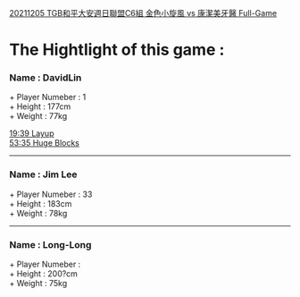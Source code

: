 [20211205 TGB和平大安週日聯盟C6組 金色小旋風 vs 康潔美牙醫 Full-Game](https://www.youtube.com/watch?v=uZ5FBY3MQkE)<br>

# The Hightlight of this game : 

<h3>Name : DavidLin </h3> 
+ Player Numeber : 1<br>
+ Height : 177cm<br>
+ Weight : 77kg<br>

[19:39 Layup](https://www.youtube.com/watch?v=uZ5FBY3MQkE#t=19m35s)<br>
[53:35 Huge Blocks](https://www.youtube.com/watch?v=uZ5FBY3MQkE#t=53m30s)<br>

<hr/>
<h3>Name : Jim Lee </h3> 
+ Player Numeber : 33<br>
+ Height : 183cm<br>
+ Weight : 78kg<br>
<hr/>

<h3>Name : Long-Long </h3> 
+ Player Numeber : <br>
+ Height : 200?cm<br>
+ Weight : 75kg<br>